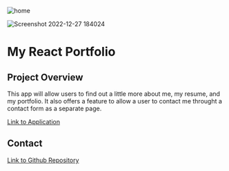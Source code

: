 ![home](https://user-images.githubusercontent.com/105738571/204685873-6636ecf8-fabf-4032-8f04-c9e2a575592d.png)

![Screenshot 2022-12-27 184024](https://user-images.githubusercontent.com/105738571/209743975-57480fc4-eaa7-47b1-9aa9-1dc9bb441925.png)

# My React Portfolio

## Project Overview

This app will allow users to find out a little more about me, my resume, and my portfolio. It also offers a feature to allow a user to contact me throught a contact form
as a separate page. 

[Link to Application](https://bckstrb.github.io/new-portfolio/#)

## Contact

[Link to Github Repository](https://github.com/bckstrb/new-portfolio)
